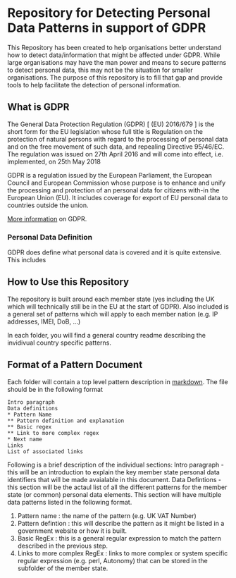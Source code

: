 # Repository for Detecting Personal Data Patterns in support of GDPR
This Repository has been created to help organisations better understand how to detect data/information that might be affected under GDPR. While large organisations may have the man power and means to secure patterns to detect personal data, this may not be the situation for smaller organisations.
The purpose of this repository is to fill that gap and provide tools to help facilitate the detection of personal information.

## What is GDPR
The General Data Protection Regulation (GDPR) [ (EU) 2016/679 ] is the short form for the EU legislation whose full title is Regulation on the protection of natural persons with regard to the processing of personal data and on the free movement of such data, and repealing Directive 95/46/EC. The regulation was issued on 27th April 2016 and will come into effect, i.e. implemented, on 25th May 2018

GDPR is a regulation issued by the European Parliament​, the European Council​ and European Commission whose purpose is to enhance and unify the processing and protection of an personal data for citizens with-in the European Union (EU). It includes coverage for export of EU personal data to countries outside the union.

[More information](docs/gdprinfomration.md) on GDPR.

### Personal Data Definition
GDPR does define what personal data is covered and it is quite extensive. This includes

## How to Use this Repository
The repository is built around each member state (yes including the UK which will technically still be in the EU at the start of GDPR). Also included is a general set of patterns which will apply to each member nation (e.g. IP addresses, IMEI, DoB, ...)

In each folder, you will find a general country readme describing the invidivual country specific patterns.

## Format of a Pattern Document
Each folder will contain a top level pattern description in [markdown](https://daringfireball.net/projects/markdown/). The file should be in the following format
```
Intro paragraph
Data definitions
* Pattern Name
** Pattern definition and explanation
** Basic regex
** Link to more complex regex
* Next name
Links
List of associated links
```
Following is a brief description of the individual sections:
Intro paragraph - this will be an introduction to explain the key member state personal data identifiers that will be made avaialable in this document.
Data Defintions - this section will be the actaul list of all the different patterns for the member state (or common) personal data elements. This section will have multiple data patterns listed in the following format.
1. Pattern name : the name of the pattern (e.g. UK VAT Number)
2. Pattern defintion : this will describe the pattern as it might be listed in a government website or how it is built.
3. Basic RegEx : this is a general regular expression to match the pattern described in the previous step.
4. Links to more complex RegEx : links to more complex or system specific regular expression (e.g. perl, Autonomy) that can be stored in the subfolder of the member state.

